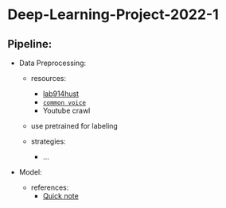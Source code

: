 # Deep-Learning-Project-2022-1

## Pipeline: 
+ Data Preprocessing: 
  + resources:
    + [lab914hust](https://github.com/lab914hust)
    + [`common voice`](https://commonvoice.mozilla.org/en/datasets)
    + Youtube crawl
  
  + use pretrained for labeling
  
  + strategies:
    + ...
    
+ Model: 
  + references:
    + [Quick note](https://pointy-text-5bc.notion.site/Quick-Note-9b0de017dffd4682b9b2669183e2e958)
  
